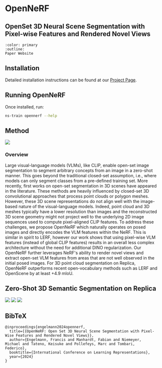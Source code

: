 # OpenNeRF
## OpenSet 3D Neural Scene Segmentation with Pixel-wise Features and Rendered Novel Views

```{button-link} https://opennerf.github.io/
:color: primary
:outline:
Paper Website
```

## Installation

Detailed installation instructions can be found at our [Project Page](https://github.com/opennerf/opennerf?tab=readme-ov-file#installation).

## Running OpenNeRF

Once installed, run:

```bash
ns-train opennerf --help
```

## Method

<img src=https://opennerf.github.io/static/images/teaser.png />

### Overview

Large visual-language models (VLMs), like CLIP, enable open-set image segmentation to segment arbitrary concepts from an image in a zero-shot manner. This goes beyond the traditional closed-set assumption, i.e., where models can only segment classes from a pre-defined training set. More recently, first works on open-set segmentation in 3D scenes have appeared in the literature. These methods are heavily influenced by closed-set 3D convolutional approaches that process point clouds or polygon meshes. However, these 3D scene representations do not align well with the image-based nature of the visual-language models. Indeed, point cloud and 3D meshes typically have a lower resolution than images and the reconstructed 3D scene geometry might not project well to the underlying 2D image sequences used to compute pixel-aligned CLIP features. To address these challenges, we propose OpenNeRF which naturally operates on posed images and directly encodes the VLM features within the NeRF. This is similar in spirit to LERF, however our work shows that using pixel-wise VLM features (instead of global CLIP features) results in an overall less complex architecture without the need for additional DINO regularization. Our OpenNeRF further leverages NeRF's ability to render novel views and extract open-set VLM features from areas that are not well observed in the initial posed images. For 3D point cloud segmentation on Replica, OpenNeRF outperforms recent open-vocabulary methods such as LERF and OpenScene by at least +4.9 mIoU.

## Zero-Shot 3D Semantic Segmentation on Replica

<img src="https://opennerf.github.io/static/visualizations/final_office0_.gif" />

<img src="https://opennerf.github.io/static/visualizations/final_office1_.gif" />

<img src="https://opennerf.github.io/static/visualizations/final_office2_.gif" />

## BibTeX
```
@inproceedings{engelmann2024opennerf,
  title={{OpenNeRF: Open Set 3D Neural Scene Segmentation with Pixel-Wise Features and Rendered Novel Views}},
  author={Engelmann, Francis and Manhardt, Fabian and Niemeyer, Michael and Tateno, Keisuke and Pollefeys, Marc and Tombari, Federico},
  booktitle={International Conference on Learning Representations},
  year={2024}
}
```
